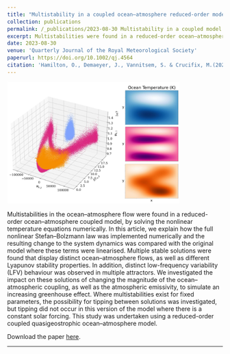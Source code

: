 ```yaml
---
title: "Multistability in a coupled ocean–atmosphere reduced-order model: Nonlinear temperature equations"
collection: publications
permalink: /_publications/2023-08-30 Multistability in a coupled model
excerpt: Multistabilities were found in a reduced-order ocean–atmosphere coupled model, by solving the nonlinear temperature equations numerically.
date: 2023-08-30
venue: 'Quarterly Journal of the Royal Meteorological Society'
paperurl: https://doi.org/10.1002/qj.4564
citation: 'Hamilton, O., Demaeyer, J., Vannitsem, S. & Crucifix, M.(2023) Multistability in a coupled ocean–atmosphere reduced-order model: Nonlinear temperature equations. <i>Quarterly Journal of the Royal Meteorological Society</i>, 1–17.'
---
```


<img src="/images/content/GraphicalAbstract.jpg" alt="Multi-stabilities" width="80%"/>

Multistabilities in the ocean–atmosphere flow were found in a reduced-order ocean–atmosphere coupled model, by solving the nonlinear temperature equations numerically. In this article, we explain how the full nonlinear Stefan–Bolzmann law was implemented numerically and the resulting change to the system dynamics was compared with the original model where these terms were linearised. Multiple stable solutions were found that display distinct ocean–atmosphere flows, as well as different Lyapunov stability properties. In addition, distinct low-frequency variability (LFV) behaviour was observed in multiple attractors. We investigated the impact on these solutions of changing the magnitude of the ocean–atmospheric coupling, as well as the atmospheric emissivity, to simulate an increasing greenhouse effect. Where multistabilities exist for fixed parameters, the possibility for tipping between solutions was investigated, but tipping did not occur in this version of the model where there is a constant solar forcing. This study was undertaken using a reduced-order coupled quasigeostrophic ocean–atmosphere model.

Download the paper [here](https://rmets.onlinelibrary.wiley.com/doi/epdf/10.1002/qj.4564).

---
